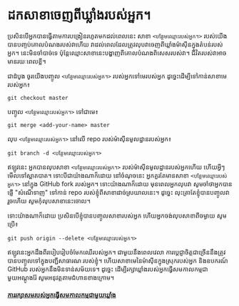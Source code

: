 # ដកសាខាចេញពីឃ្លាំងរបស់អ្នក។

ប្រសិនបើអ្នកបានធ្វើតាមការបង្រៀនរហូតមកដល់ពេលនេះ សាខា `<បន្ថែមឈ្មោះរបស់អ្នក។>` របស់យើងបានបញ្ចប់គោលបំណងរបស់វាហើយ វាដល់ពេលដែលត្រូវលុបវាចេញពីឃ្លាំងម៉ាស៊ីនក្នុងតំបន់របស់អ្នក។ នេះមិនចាំបាច់ទេ ប៉ុន្តែឈ្មោះសាខានេះបង្ហាញពីគោលបំណងពិសេសរបស់វា។ ជីវិតរបស់វាអាចមានរយៈពេលខ្លី។

ជាដំបូង ចូរយើងបញ្ចូល `<បន្ថែមឈ្មោះរបស់អ្នក។>` របស់អ្នកទៅមេរបស់អ្នក ដូច្នេះដើម្បីទៅកាន់សាខាមេរបស់អ្នក៖
```
git checkout master
```

បញ្ចូល `<បន្ថែមឈ្មោះរបស់អ្នក។>` ទៅជាមេ៖
```
git merge <add-your-name> master
```

លុប `<បន្ថែមឈ្មោះរបស់អ្នក។>` នៅលើ repo របស់ម៉ាស៊ីនមូលដ្ឋានរបស់អ្នក៖
```
git branch -d <បន្ថែមឈ្មោះរបស់អ្នក។>
```

ឥឡូវ​នេះ អ្នក​បាន​លុប​សាខា `<បន្ថែមឈ្មោះរបស់អ្នក។>` របស់​ម៉ាស៊ីន​មូលដ្ឋាន​របស់​អ្នក​ហើយ ហើយ​អ្វី​ៗ​មើល​ទៅ​ស្អាត​បាត។
ទោះបីជាយ៉ាងណាក៏ដោយ នៅចំណុចនេះ អ្នកគួរតែមានសាខា `<បន្ថែមឈ្មោះរបស់អ្នក។>` នៅក្នុង GitHub fork របស់អ្នក។ ទោះយ៉ាងណាក៏ដោយ មុនពេលអ្នកលុបវា សូមចាំថាអ្នកបានផ្ញើ "សំណើទាញ" ទៅកាន់ repo របស់ខ្ញុំពីសាខាដាច់ស្រយាលនេះ។ ដូច្នេះ លុះត្រាតែខ្ញុំបានបញ្ចូលវារួចហើយ សូមកុំលុបសាខានេះចោល។

ទោះយ៉ាងណាក៏ដោយ ប្រសិនបើខ្ញុំបានបញ្ចូលសាខារបស់អ្នក ហើយអ្នកចង់លុបសាខាពីចម្ងាយ សូមប្រើ៖
```
git push origin --delete <បន្ថែមឈ្មោះរបស់អ្នក។>
```

ឥឡូវនេះអ្នកដឹងពីរបៀបរៀបចំមែកឈើរបស់អ្នក។
ជាមួយនឹងពេលវេលា ការប្តេជ្ញាចិត្តជាច្រើននឹងត្រូវបានបញ្ចូលទៅក្នុងបញ្ជីសាធារណៈរបស់ខ្ញុំ។ ហើយសាខាមេនៃម៉ាស៊ីនក្នុងស្រុករបស់អ្នក និងឧបករណ៍ GitHub របស់អ្នកនឹងមិនទាន់សម័យទេ។ ដូច្នេះ ដើម្បីរក្សាឃ្លាំងរបស់អ្នកធ្វើសមកាលកម្មជាមួយអណ្តូងរ៉ែ សូមអនុវត្តតាមជំហានខាងក្រោម។

#### [ការរក្សាសមរបស់អ្នកធ្វើសមកាលកម្មជាមួយឃ្លាំង](keeping-your-fork-synced-with-this-repository.kh.md)
